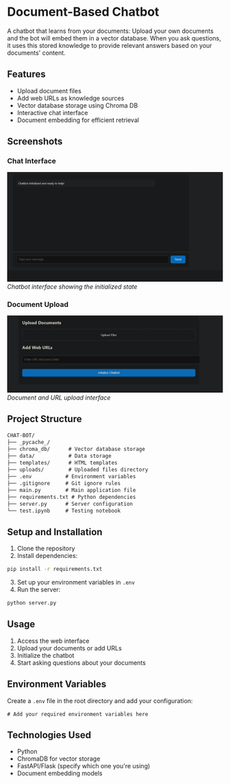 # Document-Based Chatbot

A chatbot that learns from your documents: Upload your own documents and the bot will embed them in a vector database. When you ask questions, it uses this stored knowledge to provide relevant answers based on your documents' content.

## Features

- Upload document files
- Add web URLs as knowledge sources
- Vector database storage using Chroma DB
- Interactive chat interface
- Document embedding for efficient retrieval

## Screenshots

### Chat Interface
![Chat Interface](./image1.png)
*Chatbot interface showing the initialized state*

### Document Upload
![Document Upload](./image.png)
*Document and URL upload interface*

## Project Structure
```
CHAT-BOT/
├── _pycache_/
├── chroma_db/      # Vector database storage
├── data/           # Data storage
├── templates/      # HTML templates
├── uploads/        # Uploaded files directory
├── .env           # Environment variables
├── .gitignore     # Git ignore rules
├── main.py        # Main application file
├── requirements.txt # Python dependencies
├── server.py      # Server configuration
└── test.ipynb     # Testing notebook
```

## Setup and Installation

1. Clone the repository
2. Install dependencies:
```bash
pip install -r requirements.txt
```
3. Set up your environment variables in `.env`
4. Run the server:
```bash
python server.py
```

## Usage

1. Access the web interface
2. Upload your documents or add URLs
3. Initialize the chatbot
4. Start asking questions about your documents

## Environment Variables

Create a `.env` file in the root directory and add your configuration:
```
# Add your required environment variables here
```

## Technologies Used

- Python
- ChromaDB for vector storage
- FastAPI/Flask (specify which one you're using)
- Document embedding models
